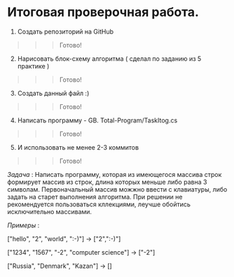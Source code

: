 # Итоговая проверочная работа.

1. Создать репозиторий на GitHub 
>>> Готово!
2. Нарисовать блок-схему алгоритма ( сделал по заданию из 5 практике )
>>> Готово!
3. Создать данный файл :)
>>> Готово!
4. Написать программу - GB. Total-Program/TaskItog.cs
>>> Готово!
5. И использовать не менее 2-3 коммитов 
>>> Готово!

*Задача* : Написать программу, которая из имеющегося массива строк формирует массив из строк, длина которых меньше либо равна 3 символам. Первоначальный массив можжно ввести с клавиатуры, либо задать на старет выполнения алгоритма. При решении не рекомендуется пользоваться кллекциями, леучше обойтись исключительно массивами.

*Примеры* :

["hello", "2", "world", ":-)"] -> ["2",":-)"]

["1234", "1567", "-2", "computer science"] -> ["-2"]

["Russia", "Denmark", "Kazan"] -> []